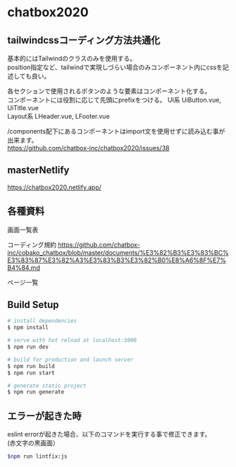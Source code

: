# chatbox2020

## tailwindcssコーディング方法共通化 

基本的にはTailwindのクラスのみを使用する。    
position指定など、tailwindで実現しづらい場合のみコンポーネント内にcssを記述しても良い。

各セクションで使用されるボタンのような要素はコンポーネント化する。  
コンポーネントには役割に応じて先頭にprefixをつける。
UI系 UiButton.vue, UiTitle.vue  
Layout系 LHeader.vue, LFooter.vue

/components配下にあるコンポーネントはimport文を使用せずに読み込む事が出来ます。  
https://github.com/chatbox-inc/chatbox2020/issues/38

## masterNetlify
https://chatbox2020.netlify.app/


## 各種資料

画面一覧表

コーディング規約
https://github.com/chatbox-inc/cobako_chatbox/blob/master/documents/%E3%82%B3%E3%83%BC%E3%83%87%E3%82%A3%E3%83%B3%E3%82%B0%E8%A6%8F%E7%B4%84.md

ページ一覧

## Build Setup

``` bash
# install dependencies
$ npm install

# serve with hot reload at localhost:3000
$ npm run dev

# build for production and launch server
$ npm run build
$ npm run start

# generate static project
$ npm run generate
```

## エラーが起きた時

eslint errorが起きた場合、以下のコマンドを実行する事で修正できます。  
(赤文字の黒画面）
```bash
$npm run lintfix:js
```
                                                                                                               

